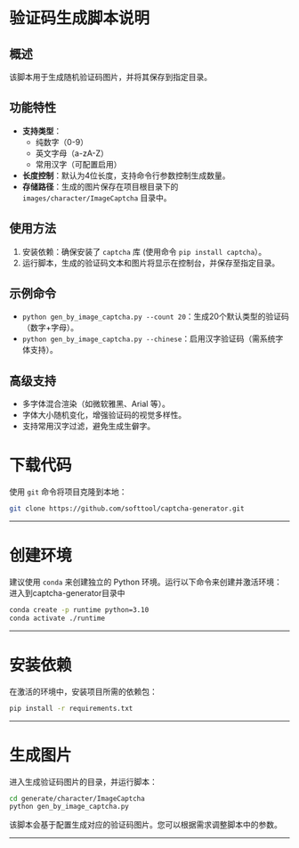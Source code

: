 # 验证码生成脚本说明

## 概述
该脚本用于生成随机验证码图片，并将其保存到指定目录。

## 功能特性
- **支持类型**：
  - 纯数字（0-9）
  - 英文字母（a-zA-Z）
  - 常用汉字（可配置启用）
- **长度控制**：默认为4位长度，支持命令行参数控制生成数量。
- **存储路径**：生成的图片保存在项目根目录下的 `images/character/ImageCaptcha` 目录中。

## 使用方法
1. 安装依赖：确保安装了 `captcha` 库 (使用命令 `pip install captcha`）。
2. 运行脚本，生成的验证码文本和图片将显示在控制台，并保存至指定目录。

## 示例命令
- `python gen_by_image_captcha.py --count 20`：生成20个默认类型的验证码（数字+字母）。
- `python gen_by_image_captcha.py --chinese`：启用汉字验证码（需系统字体支持）。

## 高级支持
- 多字体混合渲染（如微软雅黑、Arial 等）。
- 字体大小随机变化，增强验证码的视觉多样性。
- 支持常用汉字过滤，避免生成生僻字。

# 下载代码

使用 `git` 命令将项目克隆到本地：

``` bash
git clone https://github.com/softtool/captcha-generator.git
```

---

# 创建环境

建议使用 `conda` 来创建独立的 Python 环境。运行以下命令来创建并激活环境：
进入到captcha-generator目录中
``` bash
conda create -p runtime python=3.10
conda activate ./runtime
```

---

# 安装依赖

在激活的环境中，安装项目所需的依赖包：

``` bash
pip install -r requirements.txt
```

---

# 生成图片

进入生成验证码图片的目录，并运行脚本：

``` bash
cd generate/character/ImageCaptcha
python gen_by_image_captcha.py
```
该脚本会基于配置生成对应的验证码图片。您可以根据需求调整脚本中的参数。

---
```

